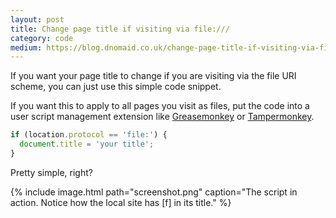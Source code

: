 ```yaml
---
layout: post
title: Change page title if visiting via file:///
category: code
medium: https://blog.dnomaid.co.uk/change-page-title-if-visiting-via-file-66a4001bdec4
---
```


If you want your page title to change if you are visiting via the file URI scheme, you can just use this simple code snippet.

If you want this to apply to all pages you visit as files, put the code into a user script management extension like [Greasemonkey](https://addons.mozilla.org/en-US/firefox/addon/greasemonkey) or [Tampermonkey](https://chrome.google.com/webstore/detail/tampermonkey/dhdgffkkebhmkfjojejmpbldmpobfkfo).

```javascript
if (location.protocol == 'file:') {
  document.title = 'your title';
}
```

Pretty simple, right?

{% include image.html path="screenshot.png" caption="The script in action. Notice how the local site has [f] in its title." %}
